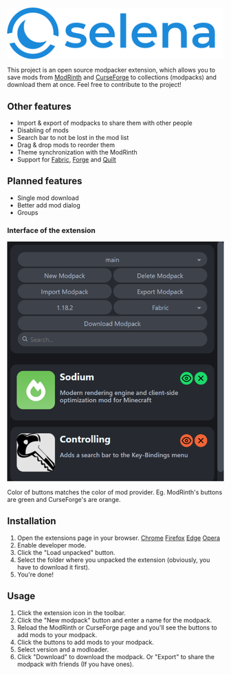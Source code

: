 ![](icons/text-logo.svg)

This project is an open source modpacker extension, which allows you to save mods from [ModRinth](https://modrinth.com/mods) and [CurseForge](https://www.curseforge.com/minecraft/mc-mods) to collections (modpacks) and download them at once.
Feel free to contribute to the project!

## Other features

-   Import & export of modpacks to share them with other people
-   Disabling of mods
-   Search bar to not be lost in the mod list
-   Drag & drop mods to reorder them
-   Theme synchronization with the ModRinth
-   Support for [Fabric](https://fabricmc.net/), [Forge](https://files.minecraftforge.net/net/minecraftforge/forge/) and [Quilt](https://quiltmc.org/)

## Planned features

-   Single mod download
-   Better add mod dialog
-   Groups

### Interface of the extension

![](images/screenshot.png)

Color of buttons matches the color of mod provider. Eg. ModRinth's buttons are green and CurseForge's are orange.

## Installation

1. Open the extensions page in your browser.
   [Chrome](chrome://extensions)
   [Firefox](about:addons)
   [Edge](edge://extensions)
   [Opera](opera://extensions)
2. Enable developer mode.
3. Click the "Load unpacked" button.
4. Select the folder where you unpacked the extension (obviously, you have to download it first).
5. You're done!

## Usage

1. Click the extension icon in the toolbar.
2. Click the "New modpack" button and enter a name for the modpack.
3. Reload the ModRinth or CurseForge page and you'll see the buttons to add mods to your modpack.
4. Click the buttons to add mods to your modpack.
5. Select version and a modloader.
6. Click "Download" to download the modpack. Or "Export" to share the modpack with friends (If you have ones).
